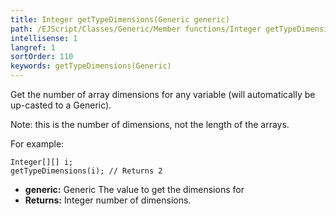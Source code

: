 ```yaml
---
title: Integer getTypeDimensions(Generic generic)
path: /EJScript/Classes/Generic/Member functions/Integer getTypeDimensions(Generic generic)
intellisense: 1
langref: 1
sortOrder: 110
keywords: getTypeDimensions(Generic)
---
```



Get the number of array dimensions for any variable (will automatically be up-casted to a Generic).

Note: this is the number of dimensions, not the length of the arrays.

For example:

```crmscript
Integer[][] i;
getTypeDimensions(i); // Returns 2
```

* **generic:** Generic The value to get the dimensions for
* **Returns:** Integer number of dimensions.
